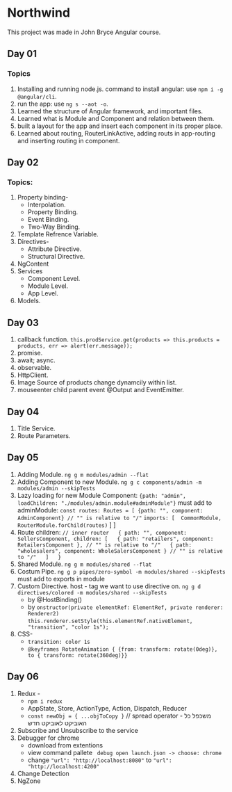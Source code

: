 # Northwind

This project was made in John Bryce Angular course.

## Day 01

### Topics
01. Installing and running node.js.
command to install angular: use `npm i -g @angular/cli`.
02. run the app: use `ng s --aot -o`.
03. Learned the structure of Angular framework, and important files.
04. Learned what is Module and Component and relation between them.
05. built a layout for the app and insert each component in its proper place.
06. Learned about routing, RouterLinkActive, adding routs in app-routing and inserting routing in component.

## Day 02

### Topics:
01. Property binding-
    - Interpolation.
    - Property Binding.
    - Event Binding.
    - Two-Way Binding.
02. Template Refrence Variable.
03. Directives-
    + Attribute Directive.
    + Structural Directive.
04. NgContent
05. Services
    * Component Level.
    * Module Level.
    * App Level.
06. Models.

## Day 03
01. callback function.
    `this.prodService.get(products => this.products = products, err => alert(err.message));`
02. promise.
03. await; async.
04. observable.
05. HttpClient.
06. Image Source of products change dynamcily within list.
07. mouseenter child parent event @Output and EventEmitter.

## Day 04
01. Title Service.
02. Route Parameters.

## Day 05
01. Adding Module.
    `ng g m modules/admin --flat`
02. Adding Component to new Module.
    `ng g c components/admin -m modules/admin --skipTests`
03. Lazy loading for new Module Component:
    `{path: "admin", loadChildren: "./modules/admin.module#adminModule"}`
    must add to adminModule:
    `
    const routes: Routes = [
    {path: "", component: AdminComponent} // "" is relative to "/"
    `
    `
    imports: [ 
    CommonModule,
    RouterModule.forChild(routes)
    `
  ]
]
04. Route children:
    `
    // inner router  
    {
        path: "", component: SellersComponent, children: [  
            { path: "retailers", component: RetailersComponent }, // "" is relative to "/"  
            { path: "wholesalers", component: WholeSalersComponent } // "" is relative to "/"  
        ]  
    }
    `
05. Shared Module.
    `ng g m modules/shared --flat`
06. Costum Pipe.
    `ng g p pipes/zero-symbol -m modules/shared --skipTests`
    must add to exports in module
07. Custom Directive.
    host - tag we want to use directive on.
    `ng g d directives/colored -m modules/shared --skipTests`
    * by @HostBinding()
    * by `onstructor(private elementRef: ElementRef, private renderer: Renderer2)`  
    `this.renderer.setStyle(this.elementRef.nativeElement, "transition", "color 1s");`
08. CSS-
    * `transition: color 1s`
    * `@keyframes RotateAnimation { {from: transform: rotate(0deg)}, to { transform: rotate(360deg)}} `

## Day 06
01. Redux - 
    - `npm i redux`
    - AppState, Store, ActionType, Action, Dispatch, Reducer
    - `const newObj = { ...objToCopy }` // spread operator - משכפל כל האוביקט לאוביקט חדש
02. Subscribe and Unsubscribe to the service
03. Debugger for chrome
    - download from extentions
    - view command pallete ` debug open launch.json -> choose: chrome`
    - change `"url": "http://localhost:8080"` to `"url": "http://localhost:4200"`
04. Change Detection
05. NgZone



